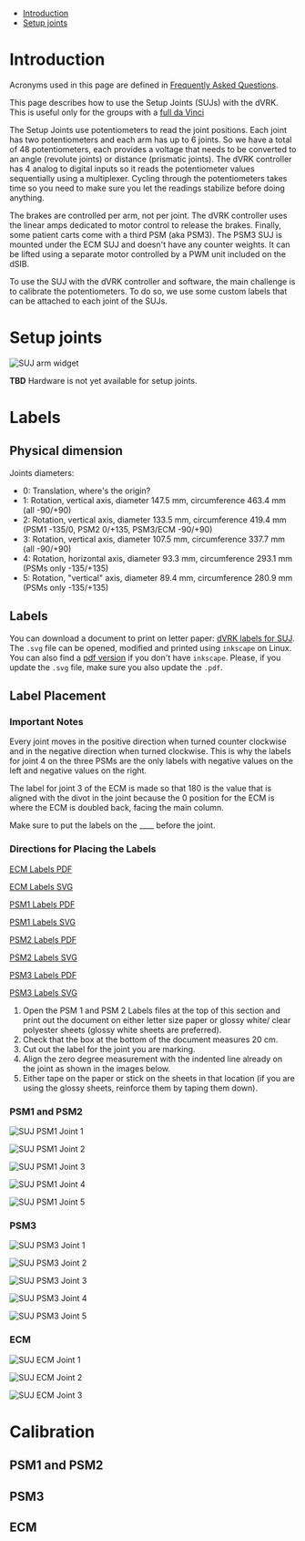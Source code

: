 <!--ts-->
   * [Introduction](#introduction)
   * [Setup joints](#setup-joints)

<!-- Added by: adeguet1, at: 2019-08-06T12:14-04:00 -->

<!--te-->

# Introduction

Acronyms used in this page are defined in [Frequently Asked Questions](/jhu-dvrk/sawIntuitiveResearchKit/wiki/FAQ).

This page describes how to use the Setup Joints (SUJs) with the dVRK.  This is useful only for the groups with a [full da Vinci](/jhu-dvrk/sawIntuitiveResearchKit/wiki/Full-da-Vinci.md)

The Setup Joints use potentiometers to read the joint positions.   Each joint has two potentiometers and each arm has up to 6 joints.  So we have a total of 48 potentiometers, each provides a voltage that needs to be converted to an angle (revolute joints) or distance (prismatic joints).  The dVRK controller has 4 analog to digital inputs so it reads the potentiometer values sequentially using a multiplexer.  Cycling through the potentiometers takes time so you need to make sure you let the readings stabilize before doing anything.

The brakes are controlled per arm, not per joint.  The dVRK controller uses the linear amps dedicated to motor control to release the brakes.  Finally, some patient carts come with a third PSM (aka PSM3).  The PSM3 SUJ is mounted under the ECM SUJ and doesn't have any counter weights.  It can be lifted using a separate motor controlled by a PWM unit included on the dSIB.

To use the SUJ with the dVRK controller and software, the main challenge is to calibrate the potentiometers.  To do so, we use some custom labels that can be attached to each joint of the SUJs.

# Setup joints

![SUJ arm widget](/jhu-dvrk/sawIntuitiveResearchKit/wiki/assets/gui/dvrk-gui-arm-suj.png)

**TBD**  Hardware is not yet available for setup joints.

# Labels

## Physical dimension

Joints diameters:
* 0: Translation, where's the origin?
* 1: Rotation, vertical axis, diameter 147.5 mm, circumference 463.4 mm (all -90/+90)  
* 2: Rotation, vertical axis, diameter 133.5 mm, circumference 419.4 mm (PSM1 -135/0, PSM2 0/+135, PSM3/ECM -90/+90) 
* 3: Rotation, vertical axis, diameter 107.5 mm, circumference 337.7 mm (all -90/+90)
* 4: Rotation, horizontal axis, diameter 93.3 mm, circumference 293.1 mm (PSMs only -135/+135)
* 5: Rotation, "vertical" axis, diameter 89.4 mm, circumference 280.9 mm (PSMs only -135/+135)

## Labels

You can download a document to print on letter paper: [dVRK labels for SUJ](/jhu-dvrk/sawIntuitiveResearchKit/wiki/suj-labels.svg).  The `.svg` file can be opened, modified and printed using `inkscape` on Linux.  You can also find a [pdf version](/jhu-dvrk/sawIntuitiveResearchKit/wiki/suj-labels.pdf) if you don't have `inkscape`.  Please, if you update the `.svg` file, make sure you also update the `.pdf`.

## Label Placement

### Important Notes
Every joint moves in the positive direction when turned counter clockwise and in the negative direction when turned clockwise. This is why the labels for joint 4 on the three PSMs are the only labels with negative values on the left and negative values on the right.

The label for joint 3 of the ECM is made so that 180 is the value that is aligned with the divot in the joint because the 0 position for the ECM is where the ECM is doubled back, facing the main column.

Make sure to put the labels on the ____ before the joint.

### Directions for Placing the Labels

[ECM Labels PDF](/jhu-dvrk/sawIntuitiveResearchKit/wiki/assets/suj/ECM_Labels.pdf)

[ECM Labels SVG](/jhu-dvrk/sawIntuitiveResearchKit/wiki/assets/suj/ECM_Labels.svg)

[PSM1 Labels PDF](/jhu-dvrk/sawIntuitiveResearchKit/wiki/assets/suj/PSM_1_Labels.pdf)

[PSM1 Labels SVG](/jhu-dvrk/sawIntuitiveResearchKit/wiki/assets/suj/PSM_1_Labels.svg)

[PSM2 Labels PDF](/jhu-dvrk/sawIntuitiveResearchKit/wiki/assets/suj/PSM_2_Labels.pdf)

[PSM2 Labels SVG](/jhu-dvrk/sawIntuitiveResearchKit/wiki/assets/suj/PSM_2_Labels.svg)

[PSM3 Labels PDF](/jhu-dvrk/sawIntuitiveResearchKit/wiki/assets/suj/PSM_3_Labels.pdf)

[PSM3 Labels SVG](/jhu-dvrk/sawIntuitiveResearchKit/wiki/assets/suj/PSM_3_Labels.svg)

1. Open the PSM 1 and PSM 2 Labels files at the top of this section and print out the document on either letter size paper or glossy white/ clear polyester sheets (glossy white sheets are preferred).
2. Check that the box at the bottom of the document measures 20 cm.
3. Cut out the label for the joint you are marking.
4. Align the zero degree measurement with the indented line already on the joint as shown in the images below.
5. Either tape on the paper or stick on the sheets in that location (if you are using the glossy sheets, reinforce them by taping them down).


### PSM1 and PSM2

![SUJ PSM1 Joint 1](/jhu-dvrk/sawIntuitiveResearchKit/wiki/assets/suj/SUJ-PSM1-joint-1.jpg)

![SUJ PSM1 Joint 2](/jhu-dvrk/sawIntuitiveResearchKit/wiki/assets/suj/SUJ-PSM1-joint-2.jpg)

![SUJ PSM1 Joint 3](/jhu-dvrk/sawIntuitiveResearchKit/wiki/assets/suj/SUJ-PSM1-joint-3.jpg)

![SUJ PSM1 Joint 4](/jhu-dvrk/sawIntuitiveResearchKit/wiki/assets/suj/SUJ-PSM1-joint-4.jpg)

![SUJ PSM1 Joint 5](/jhu-dvrk/sawIntuitiveResearchKit/wiki/assets/suj/SUJ-PSM1-joint-5.jpg)


### PSM3

![SUJ PSM3 Joint 1](/jhu-dvrk/sawIntuitiveResearchKit/wiki/assets/suj/SUJ-PSM3-joint-1.jpg)

![SUJ PSM3 Joint 2](/jhu-dvrk/sawIntuitiveResearchKit/wiki/assets/suj/SUJ-PSM3-joint-2.jpg)

![SUJ PSM3 Joint 3](/jhu-dvrk/sawIntuitiveResearchKit/wiki/assets/suj/SUJ-PSM3-joint-3.jpg)

![SUJ PSM3 Joint 4](/jhu-dvrk/sawIntuitiveResearchKit/wiki/assets/suj/SUJ-PSM3-joint-4.jpg)

![SUJ PSM3 Joint 5](/jhu-dvrk/sawIntuitiveResearchKit/wiki/assets/suj/SUJ-PSM3-joint-5.jpg)

### ECM

![SUJ ECM Joint 1](/jhu-dvrk/sawIntuitiveResearchKit/wiki/assets/suj/SUJ-ECM-joint-1.jpg)

![SUJ ECM Joint 2](/jhu-dvrk/sawIntuitiveResearchKit/wiki/assets/suj/SUJ-ECM-joint-2.jpg)

![SUJ ECM Joint 3](/jhu-dvrk/sawIntuitiveResearchKit/wiki/assets/suj/SUJ-ECM-joint-3.jpg)

# Calibration

## PSM1 and PSM2


## PSM3

## ECM
